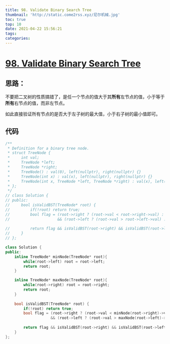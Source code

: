 ```yaml
---
title: 98. Validate Binary Search Tree
thumbnail: 'http://static.come2rss.xyz/尼尔机械.jpg'
toc: true
top: 10
date: 2021-04-22 15:56:21
tags:
categories:
---
```


# [98. Validate Binary Search Tree](https://leetcode-cn.com/problems/validate-binary-search-tree/)



## 思路：

不要把二叉树的性质搞错了，是任一个节点的值大于其**所有**左节点的值，小于等于**所有**右节点的值，而非左节点。

如此直接验证所有节点的是否大于左子树的最大值，小于右子树的最小值即可。

<!-- more -->

## 代码

```c++
/**
 * Definition for a binary tree node.
 * struct TreeNode {
 *     int val;
 *     TreeNode *left;
 *     TreeNode *right;
 *     TreeNode() : val(0), left(nullptr), right(nullptr) {}
 *     TreeNode(int x) : val(x), left(nullptr), right(nullptr) {}
 *     TreeNode(int x, TreeNode *left, TreeNode *right) : val(x), left(left), right(right) {}
 * };
 */
// class Solution {
// public:
//     bool isValidBST(TreeNode* root) {
//         if(!root) return true;
//         bool flag = (root->right ? (root->val < root->right->val) : true) 
//                     && (root->left ? (root->val > root->left->val) : true);
        
//         return flag && isValidBST(root->right) && isValidBST(root->left);
//     }
// };

class Solution {
public:
    inline TreeNode* minNode(TreeNode* root){
        while(root->left) root = root->left;
        return root;
    }

    inline TreeNode* maxNode(TreeNode* root){
        while(root->right) root = root->right;
        return root;
    }
    
    bool isValidBST(TreeNode* root) {
        if(!root) return true;
        bool flag = (root->right ? (root->val < minNode(root->right)->val) : true) 
                    && (root->left ? (root->val > maxNode(root->left)->val) : true);
        
        return flag && isValidBST(root->right) && isValidBST(root->left);
    }
};
```

